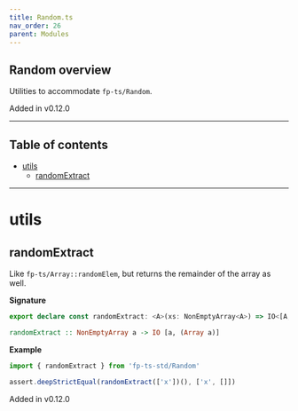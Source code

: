 ```yaml
---
title: Random.ts
nav_order: 26
parent: Modules
---
```


## Random overview

Utilities to accommodate `fp-ts/Random`.

Added in v0.12.0

---

<h2 class="text-delta">Table of contents</h2>

- [utils](#utils)
  - [randomExtract](#randomextract)

---

# utils

## randomExtract

Like `fp-ts/Array::randomElem`, but returns the remainder of the array as
well.

**Signature**

```ts
export declare const randomExtract: <A>(xs: NonEmptyArray<A>) => IO<[A, A[]]>
```

```hs
randomExtract :: NonEmptyArray a -> IO [a, (Array a)]
```

**Example**

```ts
import { randomExtract } from 'fp-ts-std/Random'

assert.deepStrictEqual(randomExtract(['x'])(), ['x', []])
```

Added in v0.12.0
